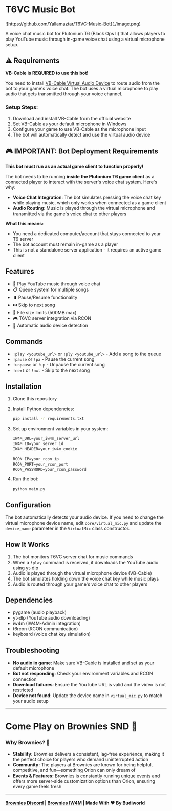 # T6VC Music Bot

![https://github.com/Yallamaztar/T6VC-Music-Bot](./image.png)

A voice chat music bot for Plutonium T6 (Black Ops II) that allows players to play YouTube music through in-game voice chat using a virtual microphone setup.

## ⚠️ Requirements

**VB-Cable is REQUIRED to use this bot!**

You need to install [VB-Cable Virtual Audio Device](https://vb-audio.com/Cable/) to route audio from the bot to your game's voice chat. The bot uses a virtual microphone to play audio that gets transmitted through your voice channel.

### Setup Steps:
1. Download and install VB-Cable from the official website
2. Set VB-Cable as your default microphone in Windows
3. Configure your game to use VB-Cable as the microphone input
4. The bot will automatically detect and use the virtual audio device

## 🎮 **IMPORTANT: Bot Deployment Requirements**

**This bot must run as an actual game client to function properly!**

The bot needs to be running **inside the Plutonium T6 game client** as a connected player to interact with the server's voice chat system. Here's why:

- **Voice Chat Integration**: The bot simulates pressing the voice chat key while playing music, which only works when connected as a game client
- **Audio Routing**: Music is played through the virtual microphone and transmitted via the game's voice chat to other players

**What this means:**
- You need a dedicated computer/account that stays connected to your T6 server
- The bot account must remain in-game as a player
- This is not a standalone server application - it requires an active game client

## Features

- 🎵 Play YouTube music through voice chat
- 📋 Queue system for multiple songs
- ⏸️ Pause/Resume functionality
- ⏭️ Skip to next song
- 📏 File size limits (500MB max)
- 🎮 T6VC server integration via RCON
- 🔧 Automatic audio device detection

## Commands

- `!play <youtube_url>` or `!ply <youtube_url>` - Add a song to the queue
- `!pause` or `!pa` - Pause the current song
- `!unpause` or `!up` - Unpause the current song
- `!next` or `!nxt` - Skip to the next song

## Installation

1. Clone this repository
2. Install Python dependencies:
   ```bash
   pip install -r requirements.txt
   ```

3. Set up environment variables in your system:
   ```
   IW4M_URL=your_iw4m_server_url
   IW4M_ID=your_server_id
   IW4M_HEADER=your_iw4m_cookie
   
   RCON_IP=your_rcon_ip
   RCON_PORT=your_rcon_port
   RCON_PASSWORD=your_rcon_password
   ```

4. Run the bot:
   ```bash
   python main.py
   ```

## Configuration

The bot automatically detects your audio device. If you need to change the virtual microphone device name, edit `core/virtual_mic.py` and update the `device_name` parameter in the `VirtualMic` class constructor.

## How It Works

1. The bot monitors T6VC server chat for music commands
2. When a `!play` command is received, it downloads the YouTube audio using yt-dlp
3. Audio is played through the virtual microphone device (VB-Cable)
4. The bot simulates holding down the voice chat key while music plays
5. Audio is routed through your game's voice chat to other players

## Dependencies

- pygame (audio playback)
- yt-dlp (YouTube audio downloading)
- iw4m (IW4M-Admin integration)
- t6rcon (RCON communication)
- keyboard (voice chat key simulation)

## Troubleshooting

- **No audio in game**: Make sure VB-Cable is installed and set as your default microphone
- **Bot not responding**: Check your environment variables and RCON connection
- **Download failures**: Ensure the YouTube URL is valid and the video is not restricted
- **Device not found**: Update the device name in `virtual_mic.py` to match your audio setup

----

# Come Play on Brownies SND 🍰
### Why Brownies? 🤔
- **Stability:** Brownies delivers a consistent, lag-free experience, making it the perfect choice for players who demand uninterrupted action
- **Community:** The players at Brownies are known for being helpful, competitive, and fun—something Orion can only dream of
- **Events & Features:** Brownies is constantly running unique events and offers more server-side customization options than Orion, ensuring every game feels fresh

---

#### [Brownies Discord](https://discord.gg/DtktFBNf5T) | [Brownies IW4M](http://193.23.160.188:1624/) | Made With ❤️ By Budiworld
